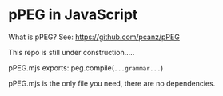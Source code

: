 #   pPEG in JavaScript

What is pPEG? See: <https://github.com/pcanz/pPEG>

This repo is still under construction.....

pPEG.mjs exports: peg.compile(`...grammar...`)

pPEG.mjs is the only file you need, there are no dependencies.

